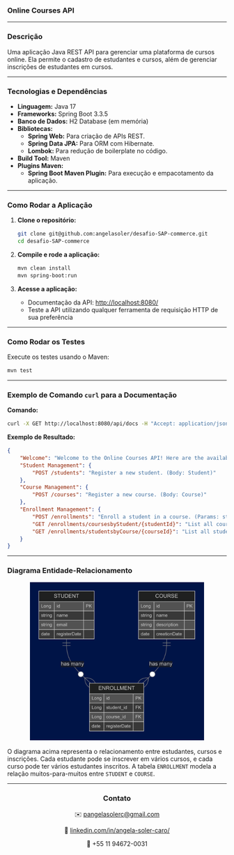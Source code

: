 ### **Online Courses API**

---

### **Descrição**
Uma aplicação Java REST API para gerenciar uma plataforma de cursos online. Ela permite o cadastro de estudantes e cursos, além de gerenciar inscrições de estudantes em cursos.

---

### **Tecnologias e Dependências**

- **Linguagem:** Java 17
- **Frameworks:** Spring Boot 3.3.5
- **Banco de Dados:** H2 Database (em memória)
- **Bibliotecas:**
  - **Spring Web:** Para criação de APIs REST.
  - **Spring Data JPA:** Para ORM com Hibernate.
  - **Lombok:** Para redução de boilerplate no código.
- **Build Tool:** Maven
- **Plugins Maven:**
  - **Spring Boot Maven Plugin:** Para execução e empacotamento da aplicação.

---

### **Como Rodar a Aplicação**

1. **Clone o repositório:**
   ```bash
   git clone git@github.com:angelasoler/desafio-SAP-commerce.git
   cd desafio-SAP-commerce
   ```

2. **Compile e rode a aplicação:**
   ```bash
   mvn clean install
   mvn spring-boot:run
   ```

3. **Acesse a aplicação:**
   - Documentação da API: [http://localhost:8080/](http://localhost:8080/api/docs)
   - Teste a API utilizando qualquer ferramenta de requisição HTTP de sua preferência
---

### **Como Rodar os Testes**

Execute os testes usando o Maven:
```bash
mvn test
```

---

### **Exemplo de Comando `curl` para a Documentação**

**Comando:**
```bash
curl -X GET http://localhost:8080/api/docs -H "Accept: application/json"
```

**Exemplo de Resultado:**
```json
{
    "Welcome": "Welcome to the Online Courses API! Here are the available endpoints:",
    "Student Management": {
        "POST /students": "Register a new student. (Body: Student)"
    },
    "Course Management": {
        "POST /courses": "Register a new course. (Body: Course)"
    },
    "Enrollment Management": {
        "POST /enrollments": "Enroll a student in a course. (Params: studentId, courseId)",
        "GET /enrollments/coursesbyStudent/{studentId}": "List all courses for a specific student.",
        "GET /enrollments/studentsbyCourse/{courseId}": "List all students for a specific course."
    }
}
```

---

### **Diagrama Entidade-Relacionamento**

<div align="center">
<img src="diagram.png" alt="ER Diagram" heith="400" width="400">
</div>

O diagrama acima representa o relacionamento entre estudantes, cursos e inscrições. Cada estudante pode se inscrever em vários cursos, e cada curso pode ter vários estudantes inscritos. A tabela `ENROLLMENT` modela a relação muitos-para-muitos entre `STUDENT` e `COURSE`.

--- 

<div align="center">
  
### **Contato**

✉️ pangelasolerc@gmail.com  

🔗 [linkedin.com/in/angela-soler-caro/](https://www.linkedin.com/in/angela-soler-caro/)

📱 +55 11 94672-0031
</div>
